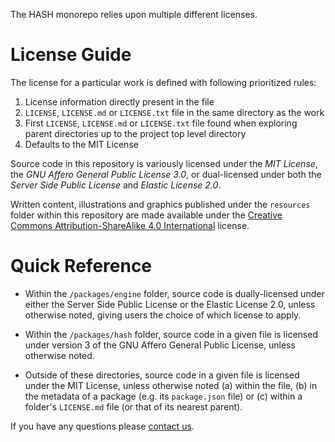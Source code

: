 The HASH monorepo relies upon multiple different licenses.

# License Guide

The license for a particular work is defined with following prioritized rules:
1. License information directly present in the file
1. `LICENSE`, `LICENSE.md` or `LICENSE.txt` file in the same directory as the work
1. First `LICENSE`, `LICENSE.md` or `LICENSE.txt` file found when exploring parent directories up to the project top level directory
1. Defaults to the MIT License

Source code in this repository is variously licensed under the _MIT License_,
the _GNU Affero General Public License 3.0_, or dual-licensed under both the
_Server Side Public License_ and _Elastic License 2.0_.

Written content, illustrations and graphics published under the `resources`
folder within this repository are made available under the [Creative Commons
Attribution-ShareAlike 4.0 International](resources/LICENSE.md) license.

# Quick Reference

* Within the `/packages/engine` folder, source code is dually-licensed under
  either the Server Side Public License or the Elastic License 2.0, unless
  otherwise noted, giving users the choice of which license to apply.
  
* Within the `/packages/hash` folder, source code in a given file is
  licensed under version 3 of the GNU Affero General Public License, unless
  otherwise noted.
  
* Outside of these directories, source code in a given file is licensed
  under the MIT License, unless otherwise noted (a) within the file, (b) in
  the metadata of a package (e.g. its `package.json` file) or (c) within a
  folder's `LICENSE.md` file (or that of its nearest parent).

If you have any questions please [contact us](https://hash.ai/contact).

